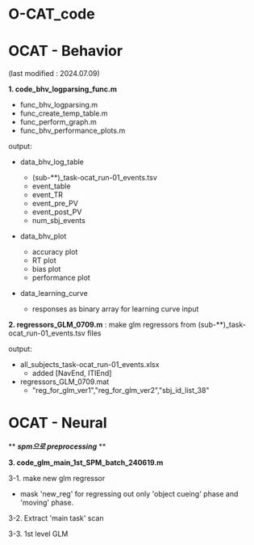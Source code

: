 # O-CAT_code

# OCAT - Behavior
(last modified : 2024.07.09)

**1. code_bhv_logparsing_func.m**
  - func_bhv_logparsing.m
  - func_create_temp_table.m
  - func_perform_graph.m
  - func_bhv_performance_plots.m

output:
- data_bhv_log_table
  - (sub-**)_task-ocat_run-01_events.tsv
  - event_table
  - event_TR
  - event_pre_PV
  - event_post_PV
  - num_sbj_events

- data_bhv_plot
  - accuracy plot
  - RT plot
  - bias plot
  - performance plot
   
 - data_learning_curve
   - responses as binary array for learning curve input  

**2. regressors_GLM_0709.m**
   : make glm regressors from (sub-**)_task-ocat_run-01_events.tsv files

output:
- all_subjects_task-ocat_run-01_events.xlsx
  - added [NavEnd, ITIEnd]
- regressors_GLM_0709.mat
  - "reg_for_glm_ver1","reg_for_glm_ver2","sbj_id_list_38"
 

# OCAT - Neural

** ***spm으로 preprocessing*** **

 
**3. code_glm_main_1st_SPM_batch_240619.m**

3-1. make new glm regressor 
  - mask 'new_reg' for regressing out only 'object cueing' phase and 'moving' phase.

3-2. Extract 'main task' scan

3-3. 1st level GLM



